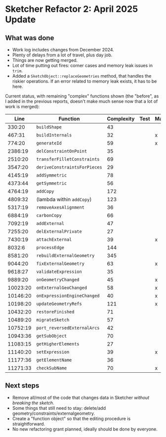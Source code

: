 # Sketcher Refactor 2: April 2025 Update


## What was done

* Work log includes changes from December 2024.
* Plenty of delays from a lot of travel, plus day job.
* Things are now getting merged.
* Lot of time putting out fires: corner cases and memory leak issues in `trim`.
* Added a `SketchObject::replaceGeometries` method, that handles the riskier operations. If an error related to memory leak exists, it has to be here.

Current status, with remaining "complex" functions shown (the "before", as I added in the previous reports, doesn't make much sense now that a lot of work is merged):

| Line     | Function                     | Complexity | Test | Macros |
|----------|------------------------------|------------|------|--------|
| 330:20   | `buildShape`                 | 43         |      |        |
| 467:31   | `buildInternals`             | 32         |      | x      |
| 774:20   | `generateId`                 | 59         |      | x      |
| 2386:19  | `delConstraintOnPoint`       | 35         |      |        |
| 2510:20  | `transferFilletConstraints`  | 69         |      |        |
| 3547:20  | `deriveConstraintsForPieces` | 29         |      |        |
| 4145:19  | `addSymmetric`               | 78         |      |        |
| 4373:44  | `getSymmetric`               | 56         |      |        |
| 4764:19  | `addCopy`                    | 172        |      |        |
| 4809:32  | (lambda within `addCopy`)    | 123        |      |        |
| 5317:19  | `removeAxesAlignment`        | 36         |      |        |
| 6884:19  | `carbonCopy`                 | 66         |      |        |
| 7092:19  | `addExternal`                | 47         |      |        |
| 7255:20  | `delExternalPrivate`         | 27         |      |        |
| 7430:19  | `attachExternal`             | 39         |      | x      |
| 8032:6   | `processEdge`                | 144        |      |        |
| 8581:20  | `rebuildExternalGeometry`    | 345        |      |        |
| 9044:20  | `fixExternalGeometry`        | 63         |      | x      |
| 9618:27  | `validateExpression`         | 35         |      |        |
| 9889:20  | `onGeometryChanged`          | 45         |      | x      |
| 10023:20 | `onExternalGeoChanged`       | 58         |      | x      |
| 10146:20 | `onExpressionEngineChanged`  | 40         |      | x      |
| 10198:20 | `updateGeometryRefs`         | 121        |      | x      |
| 10432:20 | `restoreFinished`            | 71         |      |        |
| 10489:20 | `migrateSketch`              | 57         |      |        |
| 10752:19 | `port_reversedExternalArcs`  | 42         |      |        |
| 10943:36 | `getSubObject`               | 70         |      |        |
| 11083:15 | `getHigherElements`          | 27         |      |        |
| 11140:20 | `setExpression`              | 39         |      | x      |
| 11177:36 | `getElementName`             | 36         |      |        |
| 11271:33 | `checkSubName`               | 70         |      | x      |

## Next steps

* Remove all/most of the code that changes data in Sketcher _without breaking the sketch_.
* Some things that still need to stay: delete/add geometry/constraints/externalgeometry.
* Create a "function object" so that the editing procedure is straightforward.
* No new refactoring grant planned, ideally should be done by everyone.

